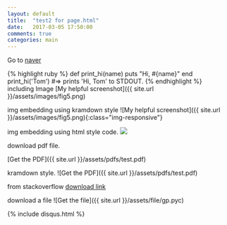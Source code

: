 ```yaml
---
layout: default
title:  "test2 for page.html"
date:   2017-03-05 17:50:00
comments: true
categories: main
---
```


Go to [naver][naver]

{% highlight ruby %}
def print_hi(name)
  puts "Hi, #{name}"
end
print_hi('Tom')
#=> prints 'Hi, Tom' to STDOUT.
{% endhighlight %}
including Image 
[My helpful screenshot]({{ site.url }}/assets/images/fig5.png)

img embedding using kramdown style
![My helpful screenshot]({{ site.url }}/assets/images/fig5.png){:class="img-responsive"}

img embedding using html style code.
<img src="{{ site.url }}/assets/images/fig5.png">

download pdf file.

[Get the PDF]({{ site.url }}/assets/pdfs/test.pdf)

kramdown style. 
![Get the PDF]({{ site.url }}/assets/pdfs/test.pdf)

from stackoverflow
[download link][1]

download a file
![Get the file]({{ site.url }}/assets/file/gp.pyc)

{% include disqus.html %}

[jekyll-gh]: https://github.com/mojombo/jekyll
[jekyll]:    http://jekyllrb.com
[naver]: http://www.naver.com/1
[1]: {{site.url}}/assets/pdfs/test.pdf
